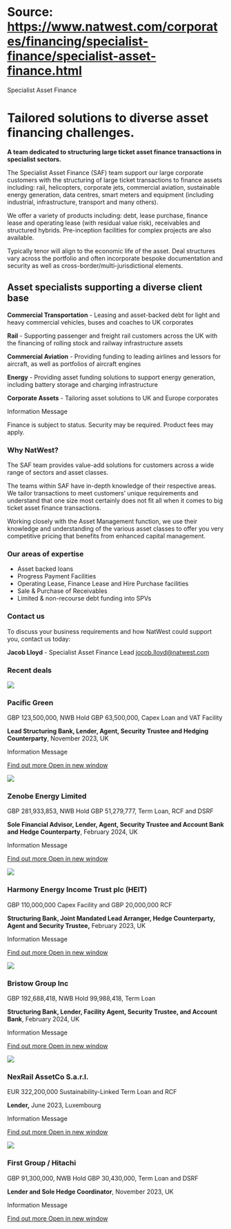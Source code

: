 # Source: https://www.natwest.com/corporates/financing/specialist-finance/specialist-asset-finance.html

Specialist Asset Finance

# Tailored solutions to diverse asset financing challenges.

**A team dedicated to structuring large ticket asset finance transactions in specialist sectors.**

The Specialist Asset Finance (SAF) team support our large corporate customers with the structuring of large ticket transactions to finance assets including: rail, helicopters, corporate jets, commercial aviation, sustainable energy generation, data centres, smart meters and equipment (including industrial, infrastructure, transport and many others).

We offer a variety of products including: debt, lease purchase, finance lease and operating lease (with residual value risk), receivables and structured hybrids. Pre-inception facilities for complex projects are also available.

Typically tenor will align to the economic life of the asset. Deal structures vary across the portfolio and often incorporate bespoke documentation and security as well as cross-border/multi-jurisdictional elements.

## Asset specialists supporting a diverse client base

**Commercial Transportation** - Leasing and asset-backed debt for light and heavy commercial vehicles, buses and coaches to UK corporates

**Rail** - Supporting passenger and freight rail customers across the UK with the financing of rolling stock and railway infrastructure assets

**Commercial Aviation** - Providing funding to leading airlines and lessors for aircraft, as well as portfolios of aircraft engines

**Energy** - Providing asset funding solutions to support energy generation, including battery storage and charging infrastructure

**Corporate Assets** - Tailoring asset solutions to UK and Europe corporates

Information Message

Finance is subject to status. Security may be required. Product fees may apply.

### Why NatWest?

The SAF team provides value-add solutions for customers across a wide range of sectors and asset classes.

The teams within SAF have in-depth knowledge of their respective areas. We tailor transactions to meet customers’ unique requirements and understand that one size most certainly does not fit all when it comes to big ticket asset finance transactions.

Working closely with the Asset Management function, we use their knowledge and understanding of the various asset classes to offer you very competitive pricing that benefits from enhanced capital management.

### Our areas of expertise

* Asset backed loans
* Progress Payment Facilities
* Operating Lease, Finance Lease and Hire Purchase facilities
* Sale & Purchase of Receivables
* Limited & non-recourse debt funding into SPVs

### Contact us

To discuss your business requirements and how NatWest could support you, contact us today:

**Jacob Lloyd** - Specialist Asset Finance Lead
jocob.lloyd@natwest.com

### Recent deals

![](https://www.natwest.com/corporates/financing/specialist-finance/specialist-asset-finance/_jcr_content/root/responsivegrid/productlistingmultip/productlistingmultiple/product-listing-multiple-product/product_0/productimage.coreimg.png/1725020208999/pacific-green.png)

### Pacific Green

GBP 123,500,000, NWB Hold GBP 63,500,000, Capex Loan and VAT Facility

**Lead Structuring Bank, Lender, Agent, Security Trustee and Hedging Counterparty**, November 2023, UK

Information Message

[Find out more
 Open in new window](https://www.natwest.com/corporates/about-us/case-studies/uk-battery-energy-storage-park-secures-from-natwest-and-ukib.html "Opens Adaptogen article.")

![](https://www.natwest.com/corporates/financing/specialist-finance/specialist-asset-finance/_jcr_content/root/responsivegrid/productlistingmultip/productlistingmultiple/product-listing-multiple-product/product_1/productimage.coreimg.png/1696422913338/zenobe-2023wbg.png)

### Zenobe Energy Limited

GBP 281,933,853, NWB Hold GBP 51,279,777, Term Loan, RCF and DSRF

**Sole Financial Advisor, Lender, Agent, Security Trustee and Account Bank and Hedge Counterparty**, February 2024, UK

Information Message

[Find out more
 Open in new window](https://www.natwest.com/corporates/about-us/case-studies/contributing-to-scotlands-clean-energy-future-with-additional-fi.html#zenobe "Opens Zenobe section in article.")

![](https://www.natwest.com/corporates/financing/specialist-finance/specialist-asset-finance/_jcr_content/root/responsivegrid/productlistingmultip/productlistingmultiple/product-listing-multiple-product/product_2/productimage.coreimg.png/1696422885571/2023-q3-harmony-energy-income-trust-plc.png)

### Harmony Energy Income Trust plc (HEIT)

GBP 110,000,000 Capex Facility and GBP 20,000,000 RCF

**Structuring Bank, Joint Mandated Lead Arranger, Hedge Counterparty, Agent and Security Trustee,** February 2023, UK

Information Message

[Find out more
 Open in new window](https://www.natwest.com/corporates/about-us/case-studies/the-battery-energy-storage-system-market-delivering-the-backbone-for-a-greener-future.html#harmony "Opens Harmony energy section in article.")

![](https://www.natwest.com/corporates/financing/specialist-finance/specialist-asset-finance/_jcr_content/root/responsivegrid/productlistingmultip/productlistingmultiple/product-listing-multiple-product/product_3/productimage.coreimg.png/1696422804373/2023-q3-bristow.png)

### Bristow Group Inc

GBP 192,688,418, NWB Hold 99,988,418, Term Loan

**Structuring Bank, Lender, Facility Agent, Security Trustee, and Account Bank**, February 2024, UK

Information Message

[Find out more
 Open in new window](https://www.natwest.com/corporates/about-us/case-studies/helping-bristow-supply-sar-in-ireland-with-new-ukef-structure.html "Opens Bristow article.")

![](https://www.natwest.com/corporates/financing/specialist-finance/specialist-asset-finance/_jcr_content/root/responsivegrid/productlistingmultip/productlistingmultiple/product-listing-multiple-product/product_4/productimage.coreimg.png/1696422687614/2023-q3-nexrail.png)

### NexRail AssetCo S.a.r.l.

EUR 322,200,000 Sustainability-Linked Term Loan and RCF

**Lender,** June 2023, Luxembourg

Information Message

[Find out more
 Open in new window](https://www.natwest.com/corporates/about-us/case-studies/Supporting-Nexrail-to-transition-Europes-locomotive-fleet.html "Opens Nexrail article.")

![](https://www.natwest.com/corporates/financing/specialist-finance/specialist-asset-finance/_jcr_content/root/responsivegrid/productlistingmultip/productlistingmultiple/product-listing-multiple-product/product_5/productimage.coreimg.png/1725020134930/first-hitachi.png)

### First Group / Hitachi

GBP 91,300,000, NWB Hold GBP 30,430,000, Term Loan and DSRF

**Lender and Sole Hedge Coordinator**, November 2023, UK

Information Message

[Find out more
 Open in new window](https://www.natwest.com/corporates/about-us/case-studies/helping-first-group-decarbonise-its-uk-bus-fleet.html "Opens TFL article.")